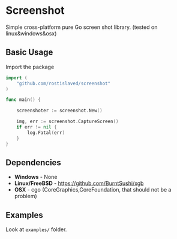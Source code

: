 # Screenshot
Simple cross-platform pure Go screen shot library. (tested on linux&windows&osx)



## Basic Usage
Import the package
```go
import (
    "github.com/rostislaved/screenshot"
)
```

```go
func main() {

	screenshoter := screenshot.New()

	img, err := screenshot.CaptureScreen()
	if err != nil {
		log.Fatal(err)
	}
}
```

## Dependencies
* **Windows** - None
* **Linux/FreeBSD** - https://github.com/BurntSushi/xgb
* **OSX** - cgo (CoreGraphics,CoreFoundation, that should not be a problem)

## Examples
Look at `examples/` folder.
